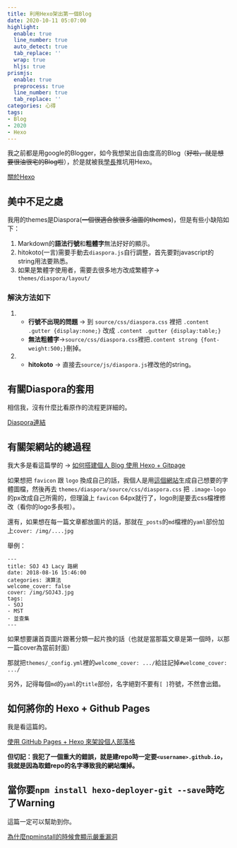 ```yaml
---
title: 利用Hexo架出第一個Blog
date: 2020-10-11 05:07:00
highlight:
  enable: true
  line_number: true
  auto_detect: true
  tab_replace: ''
  wrap: true
  hljs: true
prismjs:
  enable: true
  preprocess: true
  line_number: true
  tab_replace: ''
categories: 心得
tags: 
- Blog
- 2020
- Hexo
---
```



我之前都是用google的Blogger，如今我想架出自由度高的Blog（~~好啦，就是想要很油很宅的Blog啦~~），於是就被我[學長](https://theriseofdavid.github.io/)推坑用Hexo。

[關於Hexo](https://hexo.io/zh-tw/)

## 美中不足之處

我用的themes是Diaspora(~~一個很適合放很多油圖的themes~~)，但是有些小缺陷如下：

1. Markdown的**語法行號**和**粗體字**無法好好的顯示。
2. hitokoto(一言)需要手動去```diaspora.js```自行調整，首先要對javascript的string用法要熟悉。
3. 如果是繁體字使用者，需要去很多地方改成繁體字-> ```themes/diaspora/layout/```

### 解決方法如下

1. * **行號不出現的問題** -> 到 ```source/css/diaspora.css``` 裡把 ```.content .gutter {display:none;}``` 改成 ```.content .gutter {display:table;}```
   * **無法粗體字**->```source/css/diaspora.css```裡把```.content strong {font-weight:500;}```刪掉。
2. * **hitokoto** -> 直接去```source/js/diaspora.js```裡改他的string。


## 有關Diaspora的套用

相信我，沒有什麼比看原作的流程更詳細的。

[Diaspora連結](https://github.com/Fechin/hexo-theme-diaspora)


## 有關架網站的總過程

我大多是看這篇學的 -> [如何搭建個人 Blog 使用 Hexo + Gitpage](https://medium.com/@bebebobohaha/%E4%BD%BF%E7%94%A8-hexo-gitpage-%E6%90%AD%E5%BB%BA%E5%80%8B%E4%BA%BA-blog-5c6ed52f23db)

如果想把 ```favicon``` 跟 ```logo``` 換成自己的話，我個人是用[這個網站](http://www.akuziti.com/)生成自己想要的字體圖檔，然後再去 ```themes/diaspora/source/css/diaspora.css``` 把 ```.image-logo``` 的px改成自己所需的，但理論上 ```favicon``` 64px就行了，logo則是要去css檔裡修改（看你的logo多長啦）。

還有，如果想在每一篇文章都放圖片的話，那就在```_posts```的```md```檔裡的```yaml```部份加上```cover: /img/....jpg```

舉例：
```yml=
---
title: SOJ 43 Lacy 路網
date: 2018-08-16 15:46:00
categories: 演算法
welcome_cover: false
cover: /img/SOJ43.jpg
tags: 
- SOJ
- MST
- 並查集
---
```

如果想要讓首頁圖片跟著分類一起片換的話（也就是當那篇文章是第一個時，以那一篇cover為當前封面）

那就把```themes/_config.yml```裡的```welcome_cover: .../```給註記掉```#welcome_cover: .../```

另外，記得每個```md```的```yaml```的```title```部份，名字絕對不要有```[ ]```符號，不然會出錯。
## 如何將你的 Hexo + Github Pages

我是看這篇的。

[使用 GitHub Pages + Hexo 來架設個人部落格](https://ed521.github.io/2019/07/hexo-install/)

**但切記：我犯了一個重大的錯誤，就是建repo時一定要```<username>.github.io```，我就是因為取錯repo的名字導致我的網站爛掉。**

## 當你要```npm install hexo-deployer-git --save```時吃了Warning

這篇一定可以幫助到你。

[為什麼npminstall的時候會顯示嚴重漏洞](https://codertw.com/%E7%A8%8B%E5%BC%8F%E8%AA%9E%E8%A8%80/682735/)